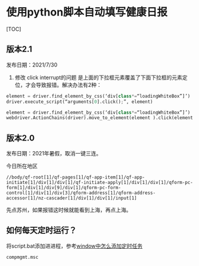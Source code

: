 # 使用python脚本自动填写健康日报

[TOC]



## 版本2.1

发布日期：2021/7/30

1. 修改 click interrupt的问题
   是上面的下拉框元素覆盖了下面下拉框的元素定位，才会导致报错。解决办法有2种：

```python
element = driver.find_element_by_css(‘div[class*=“loadingWhiteBox”]’)
driver.execute_script(“arguments[0].click();”, element)

element = driver.find_element_by_css(‘div[class*=“loadingWhiteBox”]’)
webdriver.ActionChains(driver).move_to_element(element ).click(element ).perform()
```

## 版本2.0

发布日期：2021年暑假，取消一键三连。

今日所在地区

```
//body/qf-root[1]/qf-pages[1]/qf-app-item[1]/qf-app-initiate[1]/div[1]/div[1]/qf-initiate-apply[1]/div[1]/div[1]/qform-pc-form[1]/div[1]/div[9]/div[1]/qform-pc-form-control[1]/div[1]/div[3]/qform-address[1]/qform-address-accessor[1]/nz-cascader[1]/div[1]/div[1]/input[1]
```

先点苏州，如果报错这时候就能看到上海，再点上海。



## 如何每天定时运行？

将script.bat添加进进程，参考[window中怎么添加定时任务](https://www.cnblogs.com/gcgc/p/11594467.html)

```
compmgmt.msc
```







